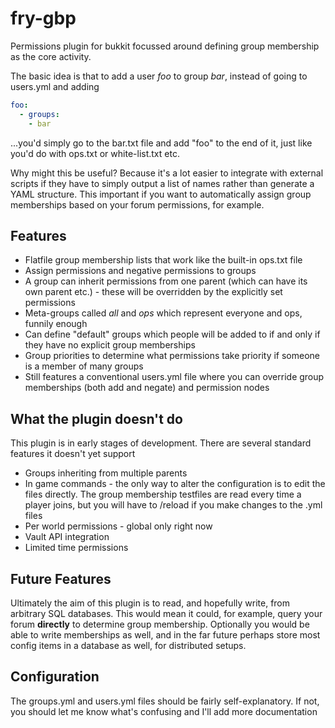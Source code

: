 fry-gbp
=======

Permissions plugin for bukkit focussed around defining group membership as the core activity.

The basic idea is that to add a user *foo* to group *bar*, instead of going to users.yml and adding

```yaml
foo:
  - groups:
    - bar
```

...you'd simply go to the bar.txt file and add "foo" to the end of it, just like you'd do with ops.txt or white-list.txt etc.

Why might this be useful? Because it's a lot easier to integrate with external scripts if they have to simply output a list of names rather than generate a YAML structure.  This important if you want to automatically assign group memberships based on your forum permissions, for example.

Features
--------

* Flatfile group membership lists that work like the built-in ops.txt file
* Assign permissions and negative permissions to groups
* A group can inherit permissions from one parent (which can have its own parent etc.) - these will be overridden by the explicitly set permissions
* Meta-groups called *all* and *ops* which represent everyone and ops, funnily enough
* Can define "default" groups which people will be added to if and only if they have no explicit group memberships
* Group priorities to determine what permissions take priority if someone is a member of many groups
* Still features a conventional users.yml file where you can override group memberships (both add and negate) and permission nodes

What the plugin doesn't do
--------------------------

This plugin is in early stages of development.  There are several standard features it doesn't yet support

* Groups inheriting from multiple parents
* In game commands - the only way to alter the configuration is to edit the files directly.  The group membership testfiles are read every time a player joins, but you will have to /reload if you make changes to the .yml files
* Per world permissions - global only right now
* Vault API integration
* Limited time permissions

Future Features
---------------

Ultimately the aim of this plugin is to read, and hopefully write, from arbitrary SQL databases.  This would mean it could, for example, query your forum **directly** to determine group membership.  Optionally you would be able to write memberships as well, and in the far future perhaps store most config items in a database as well, for distributed setups.

Configuration
-------------

The groups.yml and users.yml files should be fairly self-explanatory.  If not, you should let me know what's confusing and I'll add more documentation
